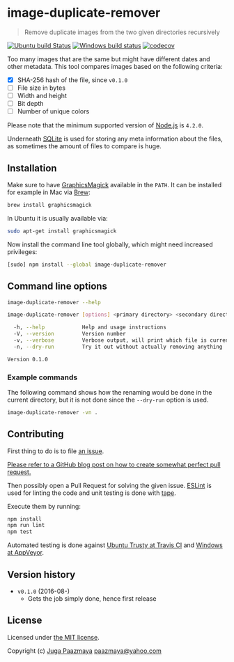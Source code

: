 # image-duplicate-remover

> Remove duplicate images from the two given directories recursively

[![Ubuntu build Status](https://travis-ci.org/paazmaya/image-duplicate-remover.svg?branch=master)](https://travis-ci.org/paazmaya/image-duplicate-remover)
[![Windows build status](https://ci.appveyor.com/api/projects/status/gmjc0bi0bbydb667/branch/master?svg=true)](https://ci.appveyor.com/project/paazmaya/image-duplicate-remover/branch/master)
[![codecov](https://codecov.io/gh/paazmaya/image-duplicate-remover/branch/master/graph/badge.svg)](https://codecov.io/gh/paazmaya/image-duplicate-remover)

Too many images that are the same but might have different dates and other metadata.
This tool compares images based on the following criteria:

* [x] SHA-256 hash of the file, since `v0.1.0`
* [ ] File size in bytes
* [ ] Width and height
* [ ] Bit depth
* [ ] Number of unique colors

Please note that the minimum supported version of [Node.js](https://nodejs.org/en/) is `4.2.0`.

Underneath [SQLite](https://github.com/mapbox/node-sqlite3) is used for storing any meta information about the files,
as sometimes the amount of files to compare is huge.

## Installation

Make sure to have [GraphicsMagick](http://www.graphicsmagick.org/) available in the `PATH`.
It can be installed for example in Mac via [Brew](http://brew.sh):

```sh
brew install graphicsmagick
```

In Ubuntu it is usually available via:

```sh
sudo apt-get install graphicsmagick
```

Now install the command line tool globally, which might need increased privileges:

```sh
[sudo] npm install --global image-duplicate-remover
```

## Command line options

```sh
image-duplicate-remover --help
```

```sh
image-duplicate-remover [options] <primary directory> <secondary directory>

  -h, --help            Help and usage instructions
  -V, --version         Version number
  -v, --verbose         Verbose output, will print which file is currently being processed
  -n, --dry-run         Try it out without actually removing anything

Version 0.1.0
```

### Example commands

The following command shows how the renaming would be done in the current directory, but it is
not done since the `--dry-run` option is used.

```sh
image-duplicate-remover -vn .
```

## Contributing

First thing to do is to file [an issue](https://github.com/paazmaya/image-duplicate-remover/issues).

[Please refer to a GitHub blog post on how to create somewhat perfect pull request.](https://github.com/blog/1943-how-to-write-the-perfect-pull-request "How to write the perfect pull request")

Then possibly open a Pull Request for solving the given issue.
[ESLint](http://eslint.org) is used for linting the code and unit testing is done with [tape](https://github.com/substack/tape).

Execute them by running:

```sh
npm install
npm run lint
npm test
```

Automated testing is done against [Ubuntu Trusty at Travis CI](https://travis-ci.org/paazmaya/image-duplicate-remover/)
and [Windows at AppVeyor](https://ci.appveyor.com/project/paazmaya/image-duplicate-remover).

## Version history

* `v0.1.0` (2016-08-)
    - Gets the job simply done, hence first release

## License

Licensed under [the MIT license](LICENSE).

Copyright (c) [Juga Paazmaya](https://paazmaya.fi) <paazmaya@yahoo.com>

